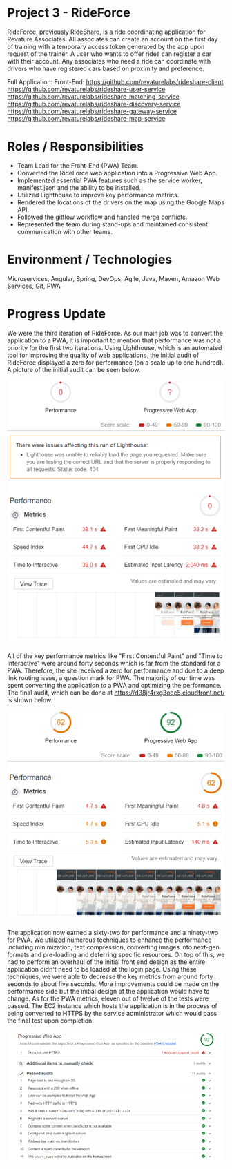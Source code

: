 # Project 3 - RideForce

RideForce, previously RideShare, is a ride coordinating application for Revature Associates. All associates can create an account on the first day of training with a temporary access token generated by the app upon request of the trainer. A user who wants to offer rides can register a car with their account. Any associates who need a ride can coordinate with drivers who have registered cars based on proximity and preference.

Full Application:
Front-End: https://github.com/revaturelabs/rideshare-client  
https://github.com/revaturelabs/rideshare-user-service  
https://github.com/revaturelabs/rideshare-matching-service  
https://github.com/revaturelabs/rideshare-discovery-service  
https://github.com/revaturelabs/rideshare-gateway-service  
https://github.com/revaturelabs/rideshare-map-service  

# Roles / Responsibilities
* Team Lead for the Front-End (PWA) Team.
* Converted the RideForce web application into a Progressive Web App.
* Implemented essential PWA features such as the service worker, manifest.json and the ability to be installed.
* Utilized Lighthouse to improve key performance metrics.
* Rendered the locations of the drivers on the map using the Google Maps API.
* Followed the gitflow workflow and handled merge conflicts.
* Represented the team during stand-ups and maintained consistent communication with other teams.

# Environment / Technologies

Microservices, Angular, Spring, DevOps, Agile, Java, Maven, Amazon Web Services, Git, PWA

# Progress Update

We were the third iteration of RideForce. As our main job was to convert the application to a PWA, it is important to mention that performance was not a priority for the first two iterations. Using Lighthouse, which is an automated tool for improving the quality of web applications, the initial audit of RideForce displayed a zero for performance (on a scale up to one hundred). A picture of the initial audit can be seen below.

![alt text](https://github.com/ianszcze/Audits/blob/master/Before_Audit.png)

All of the key performance metrics like "First Contentful Paint" and "Time to Interactive" were around forty seconds which is far from the standard for a PWA. Therefore, the site received a zero for performance and due to a deep link routing issue, a question mark for PWA. The majority of our time was spent converting the application to a PWA and optimizing the performance. The final audit, which can be done at https://d38jr4rxg3oec5.cloudfront.net/ is shown below.

![alt text](https://github.com/ianszcze/Audits/blob/master/After_Audit.png)

The application now earned a sixty-two for performance and a ninety-two for PWA. We utilized numerous techniques to enhance the performance including minimization, text compression, converting images into next-gen formats and pre-loading and deferring specific resources. On top of this, we had to perform an overhaul of the initial front end design as the entire application didn't need to be loaded at the login page. Using these techniques, we were able to decrease the key metrics from around forty seconds to about five seconds. More improvements could be made on the performance side but the initial design of the application would have to change. As for the PWA metrics, eleven out of twelve of the tests were passed. The EC2 instance which hosts the application is in the process of being converted to HTTPS by the service administrator which would pass the final test upon completion.

![alt text](https://github.com/ianszcze/Audits/blob/master/PWA_Audit.png)
